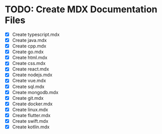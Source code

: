 # TODO: Create MDX Documentation Files

- [x] Create typescript.mdx
- [x] Create java.mdx
- [x] Create cpp.mdx
- [x] Create go.mdx
- [x] Create html.mdx
- [x] Create css.mdx
- [x] Create react.mdx
- [x] Create nodejs.mdx
- [x] Create vue.mdx
- [x] Create sql.mdx
- [x] Create mongodb.mdx
- [x] Create git.mdx
- [x] Create docker.mdx
- [x] Create linux.mdx
- [x] Create flutter.mdx
- [x] Create swift.mdx
- [x] Create kotlin.mdx
